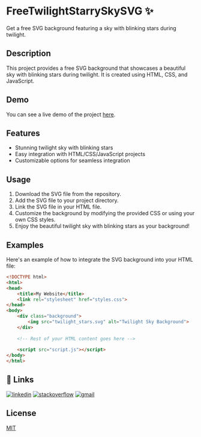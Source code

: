 # FreeTwilightStarrySkySVG ✨

Get a free SVG background featuring a sky with blinking stars during twilight.

## Description

This project provides a free SVG background that showcases a beautiful sky with blinking stars during twilight. It is created using HTML, CSS, and JavaScript.

## Demo

You can see a live demo of the project [here](link_to_demo).

## Features

- Stunning twilight sky with blinking stars
- Easy integration with HTML/CSS/JavaScript projects
- Customizable options for seamless integration

## Usage

1. Download the SVG file from the repository.
2. Add the SVG file to your project directory.
3. Link the SVG file in your HTML file.
4. Customize the background by modifying the provided CSS or using your own CSS styles.
5. Enjoy the beautiful twilight sky with blinking stars as your background!

## Examples

Here's an example of how to integrate the SVG background into your HTML file:

```html
<!DOCTYPE html>
<html>
<head>
    <title>My Website</title>
    <link rel="stylesheet" href="styles.css">
</head>
<body>
    <div class="background">
        <img src="twilight_stars.svg" alt="Twilight Sky Background">
    </div>
    
    <!-- Rest of your HTML content goes here -->
    
    <script src="script.js"></script>
</body>
</html>


```
    
## 🔗 Links

[![linkedin](https://img.shields.io/badge/linkedin-0A66C2?style=for-the-badge&logo=linkedin&logoColor=white)]([https://www.linkedin.com](http://www.linkedin.com/in/fateme-kharazmi)/)
[![stackoverflow](https://img.shields.io/badge/stackoverflow-0A66C2?style=for-the-badge&logo=stackoverflow&logoColor=white)]([https://www.stackoverflow.com](https://stackoverflow.com/users/15953197/fanid)/)
[![gmail](https://img.shields.io/badge/gmail-0A66C2?style=for-the-badge&logo=gmail&logoColor=white)]([https://www.gmail.com](devfaanid@gmail.com)/)



## License

[MIT](https://choosealicense.com/licenses/mit/)
